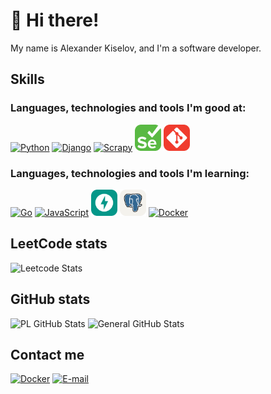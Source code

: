 # 👋 Hi there!
My name is Alexander Kiselov, and I'm a software developer.

## Skills

### Languages, technologies and tools I'm good at:
<a href="https://www.python.org/"><img alt="Python" title="Python" src="https://camo.githubusercontent.com/39e3e17a1ff2a42b2451b007d37cf1cdc9e2a343e35813ff7deffdb685b348f8/68747470733a2f2f6564656e742e6769746875622e696f2f537570657254696e7949636f6e732f696d616765732f7376672f707974686f6e2e737667" height="42"></a>
<a href="https://www.djangoproject.com/"><img alt="Django" title="Django" src="https://camo.githubusercontent.com/e4890263321b363210477b81ff50852147f0298689c0b4d2b5d1e410c2fad97f/68747470733a2f2f6564656e742e6769746875622e696f2f537570657254696e7949636f6e732f696d616765732f7376672f646a616e676f70726f6a6563742e737667" height="42"></a>
<a href="https://scrapy.org/"><img alt="Scrapy" title="Scrapy" src="https://scrapeops.io/img/sdk-icons/scrapy-logo.png" height="42"></a>
<a href="https://www.selenium.dev/"><img alt="Selenium" title="Selenium" src="https://raw.githubusercontent.com/tandpfun/skill-icons/65dea6c4eaca7da319e552c09f4cf5a9a8dab2c8/icons/Selenium.svg" height="42"></a>
<a href="https://git-scm.com/"><img alt="Git" title="Git" src="https://raw.githubusercontent.com/tandpfun/skill-icons/65dea6c4eaca7da319e552c09f4cf5a9a8dab2c8/icons/Git.svg" height="42"></a>

### Languages, technologies and tools I'm learning:
<a href="https://go.dev/"><img alt="Go" title="Go" src="https://camo.githubusercontent.com/fc63f494cda8a274dcb68474d422a7011d0657c5569676ce86bf63316311e332/68747470733a2f2f6564656e742e6769746875622e696f2f537570657254696e7949636f6e732f696d616765732f7376672f676f2e737667" height="42"></a>
<a href="https://en.wikipedia.org/wiki/JavaScript"><img alt="JavaScript" title="JavaScript" src="https://camo.githubusercontent.com/5a5f5779919b90579d121551d0521cda87c06534a0218a2f21883c438daf6cc1/68747470733a2f2f6564656e742e6769746875622e696f2f537570657254696e7949636f6e732f696d616765732f7376672f6a6176617363726970742e737667" height="42"></a>
<a href="https://fastapi.tiangolo.com/"><img alt="FastAPI" title="FastAPI" src="https://raw.githubusercontent.com/tandpfun/skill-icons/65dea6c4eaca7da319e552c09f4cf5a9a8dab2c8/icons/FastAPI.svg" height="42"></a>
<a href="https://www.postgresql.org/"><img alt="PostgreSQL" title="PostgreSQL" src="https://raw.githubusercontent.com/tandpfun/skill-icons/65dea6c4eaca7da319e552c09f4cf5a9a8dab2c8/icons/PostgreSQL-Light.svg" height="42"></a>
<a href="https://www.docker.com/"><img alt="Docker" title="Docker" src="https://camo.githubusercontent.com/f882b01a3323c3f5890a8423da9adb40ddfefaed5da89bea7421b2e8a549183f/68747470733a2f2f6564656e742e6769746875622e696f2f537570657254696e7949636f6e732f696d616765732f7376672f646f636b65722e737667" height="42"></a>

## LeetCode stats

![Leetcode Stats](https://leetcard.jacoblin.cool/Kiselaw)

## GitHub stats

<img src="https://github-readme-stats.vercel.app/api/top-langs/?username=Kiselaw&hide=html,css,tex&title_color=0d0d0d&text_color=0d0d0d&icon_color=2bbc8a&bg_color=f3f3f3&langs_count=3" alt="PL GitHub Stats"/>
<img src="https://github-readme-stats.vercel.app/api?username=Kiselaw&show_icons=true&line_height=27&count_private=true&title_color=0d0d0d&text_color=0d0d0d&icon_color=2c6fc3&bg_color=f3f3f3" alt="General GitHub Stats" />

## Contact me

<a href="https://t.me/kiselaw"><img alt="Docker" title="Telegram" src="https://camo.githubusercontent.com/39db39da6e1aac8ecc67f49a02e4a115318c211694e0a1e2b6eb775ba28c6e29/68747470733a2f2f6564656e742e6769746875622e696f2f537570657254696e7949636f6e732f696d616765732f7376672f74656c656772616d2e737667" height="42"></a>
<a href="mailto:ProstoCOS@gmail.com"><img alt="E-mail" title="E-mail" src="https://img.icons8.com/fluent/48/000000/gmail.png" height="42"></a>
